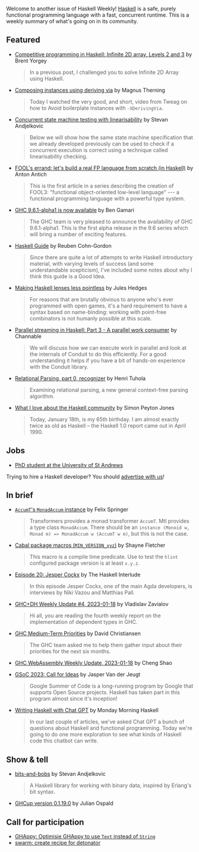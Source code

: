 Welcome to another issue of Haskell Weekly!
[Haskell](https://www.haskell.org) is a safe, purely functional programming language with a fast, concurrent runtime.
This is a weekly summary of what's going on in its community.

## Featured

- [Competitive programming in Haskell: Infinite 2D array, Levels 2 and 3](https://byorgey.wordpress.com/2023/01/16/competitive-programming-in-haskell-infinite-2d-array-levels-2-and-3/) by Brent Yorgey
  > In a previous post, I challenged you to solve Infinite 2D Array using Haskell.

- [Composing instances using deriving via](https://magnus.therning.org/2023-01-15-composing-instances-using-~deriving-via~.html) by Magnus Therning
  > Today I watched the very good, and short, video from Tweag on how to Avoid boilerplate instances with `-XDerivingVia`.

- [Concurrent state machine testing with linearisability](https://github.com/stevana/property-based-testing-stateful-systems-tutorial/blob/853b9a7c19e5519e6bf8a5a0d5849ef07766f3c7/docs/Part02ConcurrentSMTesting.md#readme) by Stevan Andjelkovic
  > Below we will show how the same state machine specification that we already developed previously can be used to check if a concurrent execution is correct using a technique called linearisability checking.

- [FOOL's errand: let's build a real FP language from scratch (in Haskell)](https://medium.com/superstringtheory/fools-errand-let-s-build-a-real-fp-language-from-scratch-in-haskell-19461b316110) by Anton Antich
  > This is the first article in a series describing the creation of FOOL3: "functional object-oriented low-level language" --- a functional programming language with a powerful type system.

- [GHC 9.6.1-alpha1 is now available](https://discourse.haskell.org/t/ghc-9-6-1-alpha1-is-now-available/5585?u=taylorfausak) by Ben Gamari
  > The GHC team is very pleased to announce the availability of GHC 9.6.1-alpha1. This is the first alpha release in the 9.6 series which will bring a number of exciting features.

- [Haskell Guide](https://discourse.haskell.org/t/haskell-guide-cross-posted-on-reddit/5605?u=taylorfausak) by Reuben Cohn-Gordon
  > Since there are quite a lot of attempts to write Haskell introductory material, with varying levels of success (and some understandable scepticism), I've included some notes about why I think this guide is a Good Idea.

- [Making Haskell lenses less pointless](https://julesh.com/2023/01/14/making-haskell-lenses-less-pointless/) by Jules Hedges
  > For reasons that are brutally obvious to anyone who's ever programmed with open games, it's a hard requirement to have a syntax based on name-binding: working with point-free combinators is not humanly possible at this scale.

- [Parallel streaming in Haskell: Part 3 - A parallel work consumer](https://www.channable.com/tech/parallel-streaming-in-haskell-part-3-parallel-work-consumer) by Channable
  > We will discuss how we can execute work in parallel and look at the internals of Conduit to do this efficiently. For a good understanding it helps if you have a bit of hands-on experience with the Conduit library.

- [Relational Parsing, part 0, recognizer](https://boxbase.org/entries/2023/jan/14/relational-parsing-haskell-part-0/) by Henri Tuhola
  > Examining relational parsing, a new general context-free parsing algorithm.

- [What I love about the Haskell community](https://discourse.haskell.org/t/what-i-love-about-the-haskell-community/5611?u=taylorfausak) by Simon Peyton Jones
  > Today, January 18th, is my 65th birthday. I am almost exactly twice as old as Haskell – the Haskell 1.0 report came out in April 1990.

## Jobs

- [PhD student at the University of St Andrews](https://blogs.cs.st-andrews.ac.uk/csblog/2023/01/11/fully-funded-phd-scholarship-trustworthy-refactoring-tools-for-haskell-programs/)

Trying to hire a Haskell developer?
You should [advertise with us](https://haskellweekly.news/advertising.html)!

## In brief

- [`AccumT`'s `MonadAccum` instance](https://felixspringer.xyz/homepage/blog/accumtsMonadaccumInstance) by Felix Springer
  > Transformers provides a monad transformer `AccumT`. Mtl provides a type class `MonadAccum`. There should be an `instance (Monoid w, Monad m) => MonadAccum w (AccumT w m)`, but this is not the case.

- [Cabal package macros (`MIN_VERSION_xyz`)](https://blog.shaynefletcher.org/2023/01/cabal-package-macros-minversionxyz.html) by Shayne Fletcher
  > This macro is a compile time predicate. Use to test the `hlint` configured package version is at least `x.y.z`.

- [Episode 20: Jesper Cockx](https://haskell.foundation/podcast/20/) by The Haskell Interlude
  > In this episode Jesper Cockx, one of the main Agda developers, is interviews by Niki Vazou and Matthias Pall.

- [GHC+DH Weekly Update #4, 2023-01-18](https://discourse.haskell.org/t/ghc-dh-weekly-update-4-2023-01-18/5608?u=taylorfausak) by Vladislav Zavialov
  > Hi all, you are reading the fourth weekly report on the implementation of dependent types in GHC.

- [GHC Medium-Term Priorities](https://discourse.haskell.org/t/ghc-medium-term-priorities/5600?u=taylorfausak) by David Christiansen
  > The GHC team asked me to help them gather input about their priorities for the next six months.

- [GHC WebAssembly Weekly Update, 2023-01-18](https://discourse.haskell.org/t/ghc-webassembly-weekly-update-2023-01-18/5603?u=taylorfausak) by Cheng Shao

- [GSoC 2023: Call for Ideas](https://discourse.haskell.org/t/gsoc-2023-call-for-ideas/5606?u=taylorfausak) by Jasper Van der Jeugt
  > Google Summer of Code is a long-running program by Google that supports Open Source projects. Haskell has taken part in this program almost since it's inception!

- [Writing Haskell with Chat GPT](https://mmhaskell.com/blog/2023/1/16/writing-haskell-with-chat-gpt) by Monday Morning Haskell
  > In our last couple of articles, we've asked Chat GPT a bunch of questions about Haskell and functional programming. Today we're going to do one more exploration to see what kinds of Haskell code this chatbot can write.

## Show & tell

- [bits-and-bobs](https://github.com/stevana/bits-and-bobs/tree/2966980d8521b9c741bf66d4c1c1732732d9f600) by Stevan Andjelkovic
  > A Haskell library for working with binary data, inspired by Erlang's bit syntax.

- [GHCup version 0.1.19.0](https://np.reddit.com/r/haskell/comments/10b16o2/ann_ghcup01190_released/) by Julian Ospald

## Call for participation

- [GHAppy: Optimisie GHAppy to use `Text` instead of `String`](https://github.com/mlabs-haskell/GHAppy/issues/14)
- [swarm: create recipe for detonator](https://github.com/swarm-game/swarm/issues/1017)
